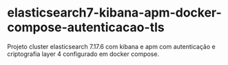 # elasticsearch7-kibana-apm-docker-compose-autenticacao-tls
Projeto cluster elasticsearch 7.17.6 com kibana e apm com autenticação e criptografia layer 4 configurado em docker compose.
